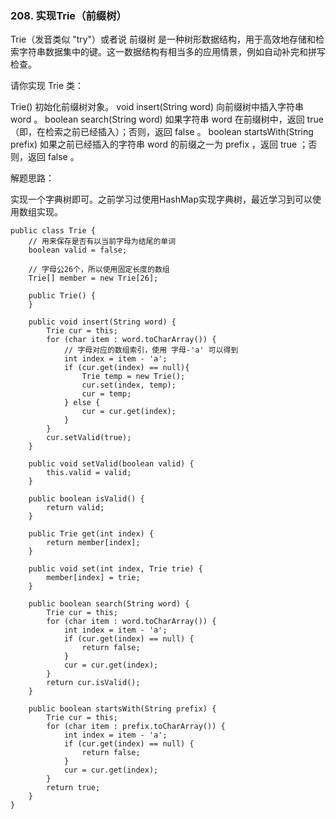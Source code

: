 ### 208. 实现Trie（前缀树）

Trie（发音类似 "try"）或者说 前缀树 是一种树形数据结构，用于高效地存储和检索字符串数据集中的键。这一数据结构有相当多的应用情景，例如自动补完和拼写检查。

请你实现 Trie 类：

Trie() 初始化前缀树对象。
void insert(String word) 向前缀树中插入字符串 word 。
boolean search(String word) 如果字符串 word 在前缀树中，返回 true（即，在检索之前已经插入）；否则，返回 false 。
boolean startsWith(String prefix) 如果之前已经插入的字符串 word 的前缀之一为 prefix ，返回 true ；否则，返回 false 。


解题思路：

实现一个字典树即可。之前学习过使用HashMap实现字典树，最近学习到可以使用数组实现。

```
public class Trie {
    // 用来保存是否有以当前字母为结尾的单词
    boolean valid = false;
    
    // 字母公26个，所以使用固定长度的数组
    Trie[] member = new Trie[26];

    public Trie() {
    }

    public void insert(String word) {
        Trie cur = this;
        for (char item : word.toCharArray()) {
            // 字母对应的数组索引，使用 字母-'a' 可以得到
            int index = item - 'a';
            if (cur.get(index) == null){
                Trie temp = new Trie();
                cur.set(index, temp);
                cur = temp;
            } else {
                cur = cur.get(index);
            }
        }
        cur.setValid(true);
    }

    public void setValid(boolean valid) {
        this.valid = valid;
    }

    public boolean isValid() {
        return valid;
    }

    public Trie get(int index) {
        return member[index];
    }

    public void set(int index, Trie trie) {
        member[index] = trie;
    }

    public boolean search(String word) {
        Trie cur = this;
        for (char item : word.toCharArray()) {
            int index = item - 'a';
            if (cur.get(index) == null) {
                return false;
            }
            cur = cur.get(index);
        }
        return cur.isValid();
    }

    public boolean startsWith(String prefix) {
        Trie cur = this;
        for (char item : prefix.toCharArray()) {
            int index = item - 'a';
            if (cur.get(index) == null) {
                return false;
            }
            cur = cur.get(index);
        }
        return true;
    }
}
```

